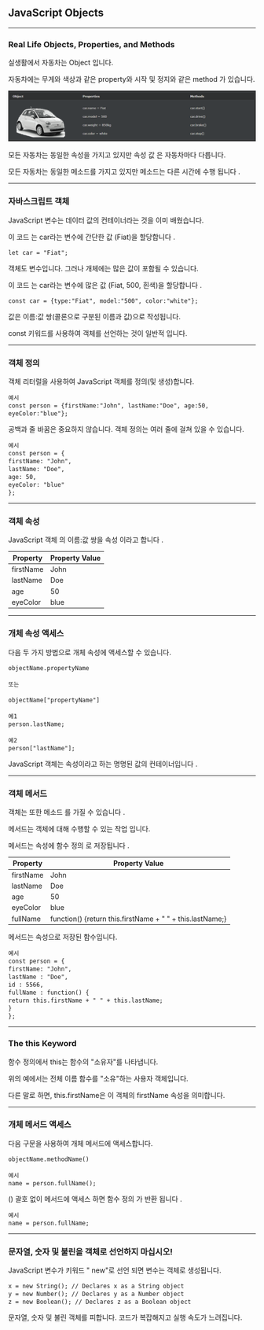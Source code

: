 ## JavaScript Objects

---

### Real Life Objects, Properties, and Methods

실생활에서 자동차는 Object 입니다.

자동차에는 무게와 색상과 같은 property와 시작 및 정지와 같은 method 가 있습니다.

<img src='./img/js_object.png'>

모든 자동차는 동일한 속성을 가지고 있지만 속성 값 은 자동차마다 다릅니다.

모든 자동차는 동일한 메소드를 가지고 있지만 메소드는 다른 시간에 수행 됩니다 .

---

### 자바스크립트 객체

JavaScript 변수는 데이터 값의 컨테이너라는 것을 이미 배웠습니다.

이 코드 는 car라는 변수에 간단한 값 (Fiat)을 할당합니다 .

    let car = "Fiat";

객체도 변수입니다. 그러나 개체에는 많은 값이 포함될 수 있습니다.

이 코드 는 car라는 변수에 많은 값 (Fiat, 500, 흰색)을 할당합니다 .

    const car = {type:"Fiat", model:"500", color:"white"};

값은 이름:값 쌍(콜론으로 구분된 이름과 값)으로 작성됩니다.

const 키워드를 사용하여 객체를 선언하는 것이 일반적 입니다.

---

### 객체 정의

객체 리터럴을 사용하여 JavaScript 객체를 정의(및 생성)합니다.

    예시
    const person = {firstName:"John", lastName:"Doe", age:50, eyeColor:"blue"};

공백과 줄 바꿈은 중요하지 않습니다. 객체 정의는 여러 줄에 걸쳐 있을 수 있습니다.

    예시
    const person = {
    firstName: "John",
    lastName: "Doe",
    age: 50,
    eyeColor: "blue"
    };

---

### 객체 속성

JavaScript 객체 의 이름:값 쌍을 속성 이라고 합니다 .

| Property  | Property Value |
| --------- | -------------- |
| firstName | John           |
| lastName  | Doe            |
| age       | 50             |
| eyeColor  | blue           |

---

### 개체 속성 액세스

다음 두 가지 방법으로 개체 속성에 액세스할 수 있습니다.

    objectName.propertyName

    또는

    objectName["propertyName"]

    예1
    person.lastName;

    예2
    person["lastName"];

JavaScript 객체는 속성이라고 하는 명명된 값의 컨테이너입니다 .

---

### 객체 메서드

객체는 또한 메소드 를 가질 수 있습니다 .

메서드는 객체에 대해 수행할 수 있는 작업 입니다.

메서드는 속성에 함수 정의 로 저장됩니다 .

| Property  | Property Value                                            |
| --------- | --------------------------------------------------------- |
| firstName | John                                                      |
| lastName  | Doe                                                       |
| age       | 50                                                        |
| eyeColor  | blue                                                      |
| fullName  | function() {return this.firstName + " " + this.lastName;} |

메서드는 속성으로 저장된 함수입니다.

    예시
    const person = {
    firstName: "John",
    lastName : "Doe",
    id : 5566,
    fullName : function() {
    return this.firstName + " " + this.lastName;
    }
    };

---

### The this Keyword

함수 정의에서 this는 함수의 "소유자"를 나타냅니다.

위의 예에서는 전체 이름 함수를 "소유"하는 사용자 객체입니다.

다른 말로 하면, this.firstName은 이 객체의 firstName 속성을 의미합니다.

---

### 개체 메서드 액세스

다음 구문을 사용하여 개체 메서드에 액세스합니다.

    objectName.methodName()

    예시
    name = person.fullName();

() 괄호 없이 메서드에 액세스 하면 함수 정의 가 반환 됩니다 .

    예시
    name = person.fullName;

---

### 문자열, 숫자 및 불린을 객체로 선언하지 마십시오!

JavaScript 변수가 키워드 " new"로 선언 되면 변수는 객체로 생성됩니다.

    x = new String(); // Declares x as a String object
    y = new Number(); // Declares y as a Number object
    z = new Boolean(); // Declares z as a Boolean object

문자열, 숫자 및 불린 객체를 피합니다. 코드가 복잡해지고 실행 속도가 느려집니다.
